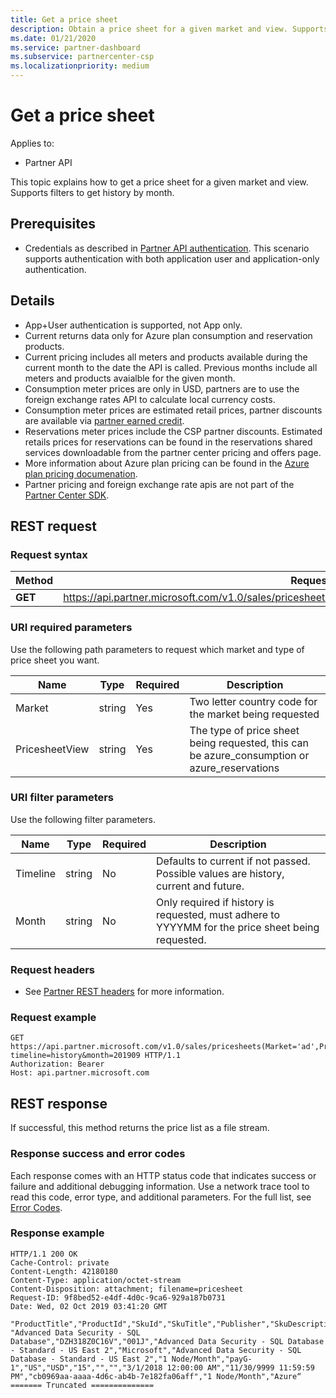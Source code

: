 ```yaml
---
title: Get a price sheet
description: Obtain a price sheet for a given market and view. Supports filters to get history by month.
ms.date: 01/21/2020
ms.service: partner-dashboard
ms.subservice: partnercenter-csp
ms.localizationpriority: medium
---
```


# Get a price sheet

Applies to:

- Partner API

This topic explains how to get a price sheet for a given market and view. Supports filters to get history by month.

## Prerequisites

- Credentials as described in [Partner API authentication](api-authentication.md). This scenario supports authentication with both application user and application-only authentication.

## Details

- App+User authentication is supported, not App only.
- Current returns data only for Azure plan consumption and reservation products.
- Current pricing includes all meters and products available during the current month to the date the API is called. Previous months include all meters and products avaialble for the given month.
- Consumption meter prices are only in USD, partners are to use the foreign exchange rates API to calculate local currency costs.
- Consumption meter prices are estimated retail prices, partner discounts are available via [partner earned credit](https://docs.microsoft.com/partner-center/partner-earned-credit-explanation).
- Reservations meter prices include the CSP partner discounts. Estimated retails prices for reservations can be found in the reservations shared services downloadable from the partner center pricing and offers page.
- More information about Azure plan pricing can be found in the [Azure plan pricing documenation](https://docs.microsoft.com/partner-center/azure-plan-price-list).
- Partner pricing and foreign exchange rate apis are not part of the [Partner Center SDK](https://docs.microsoft.com/partner-center/develop/get-started).

## REST request

### Request syntax

| Method   | Request URI                                                                                                 |
|----------|-------------------------------------------------------------------------------------------------------------|
| **GET** | https://api.partner.microsoft.com/v1.0/sales/pricesheets(Market='{market}',PricesheetView='{view}')/$value                                     |

### URI required parameters

Use the following path parameters to request which market and type of price sheet you want.

| Name                   | Type     | Required | Description                                                     |
|------------------------|----------|----------|-----------------------------------------------------------------|
|Market                      | string   | Yes       | Two letter country code for the market being requested       |
|PricesheetView	| string   | Yes       | The type of price sheet being requested, this can be azure_consumption or azure_reservations       |

### URI filter parameters

Use the following filter parameters.

| Name                   | Type     | Required | Description                                                     |
|------------------------|----------|----------|-----------------------------------------------------------------|
|Timeline| string   | No| Defaults to current if not passed. Possible values are history, current and future.       |
|Month| string   | No| Only required if history is requested, must adhere to YYYYMM for the price sheet being requested.       |

### Request headers

- See [Partner REST headers](headers.md) for more information.

### Request example

```http
GET https://api.partner.microsoft.com/v1.0/sales/pricesheets(Market='ad',PricesheetView='azure_consumption')/$value?timeline=history&month=201909 HTTP/1.1
Authorization: Bearer 
Host: api.partner.microsoft.com

```

## REST response

If successful, this method returns the price list as a file stream.

### Response success and error codes

Each response comes with an HTTP status code that indicates success or failure and additional debugging information. Use a network trace tool to read this code, error type, and additional parameters. For the full list, see [Error Codes](error-codes.md).

### Response example

``` http
HTTP/1.1 200 OK
Cache-Control: private
Content-Length: 42180180
Content-Type: application/octet-stream
Content-Disposition: attachment; filename=pricesheet
Request-ID: 9f8bed52-e4df-4d0c-9ca6-929a187b0731
Date: Wed, 02 Oct 2019 03:41:20 GMT

"ProductTitle","ProductId","SkuId","SkuTitle","Publisher","SkuDescription","UnitOfMeasure","TermDuration","Market","Currency","UnitPrice","PricingTierRangeMin","PricingTierRangeMax","EffectiveStartDate","EffectiveEndDate","MeterIds","MeterType","Tags“
"Advanced Data Security - SQL Database","DZH318Z0C16V","001J","Advanced Data Security - SQL Database - Standard - US East 2","Microsoft","Advanced Data Security - SQL Database - Standard - US East 2","1 Node/Month","payG-1","US","USD","15","","","3/1/2018 12:00:00 AM","11/30/9999 11:59:59 PM","cb0969aa-aaaa-4d6c-ab4b-7e182fa06aff","1 Node/Month","Azure“
======= Truncated ==============

```
